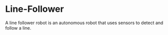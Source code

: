 # Line-Follower
A line follower robot is an autonomous robot that uses sensors to detect and follow a line.
